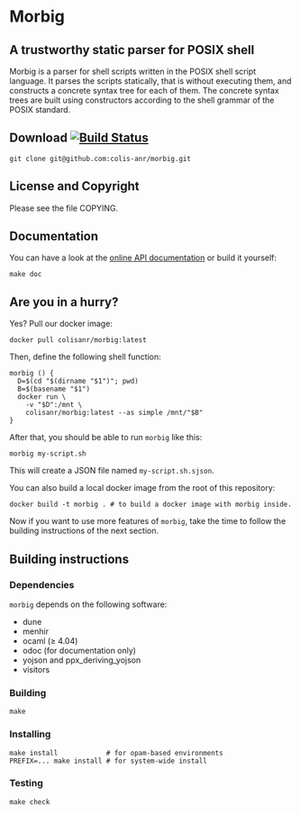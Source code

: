 # Morbig

## A trustworthy static parser for POSIX shell

Morbig is a parser for shell scripts written in the POSIX shell script
language. It parses the scripts statically, that is without executing
them, and constructs a concrete syntax tree for each of them.  The
concrete syntax trees are built using constructors according to the
shell grammar of the POSIX standard.

## Download [![Build Status](https://travis-ci.org/colis-anr/morbig.svg?branch=master)](https://travis-ci.org/colis-anr/morbig)

    git clone git@github.com:colis-anr/morbig.git

## License and Copyright

Please see the file COPYING.

## Documentation

You can have a look at the
[online API documentation](https://colis-anr.github.io/docs/) or build
it yourself:

    make doc

## Are you in a hurry?

Yes? Pull our docker image:

    docker pull colisanr/morbig:latest

Then, define the following shell function:

    morbig () {
      D=$(cd "$(dirname "$1")"; pwd)
      B=$(basename "$1")
      docker run \
        -v "$D":/mnt \
        colisanr/morbig:latest --as simple /mnt/"$B"
    }

After that, you should be able to run ``morbig`` like this:

    morbig my-script.sh

This will create a JSON file named ``my-script.sh.sjson``.

You can also build a local docker image from the root of this
repository:

    docker build -t morbig . # to build a docker image with morbig inside.

Now if you want to use more features of ``morbig``, take the time to
follow the building instructions of the next section.

## Building instructions

### Dependencies

``morbig`` depends on the following software:

- dune
- menhir
- ocaml (≥ 4.04)
- odoc (for documentation only)
- yojson and ppx_deriving_yojson
- visitors

### Building

    make

### Installing

    make install            # for opam-based environments
    PREFIX=... make install # for system-wide install

### Testing

    make check
